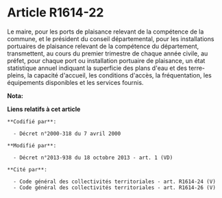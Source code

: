 # Article R1614-22

Le maire, pour les ports de plaisance relevant de la compétence de la commune, et le président du conseil départemental, pour
les installations portuaires de plaisance relevant de la compétence du département, transmettent, au cours du premier
trimestre de chaque année civile, au préfet, pour chaque port ou installation portuaire de plaisance, un état statistique
annuel indiquant la superficie des plans d'eau et des terre-pleins, la capacité d'accueil, les conditions d'accès, la
fréquentation, les équipements disponibles et les services fournis.

**Nota:**



**Liens relatifs à cet article**

	**Codifié par**:

	  - Décret n°2000-318 du 7 avril 2000

	**Modifié par**:

	  - Décret n°2013-938 du 18 octobre 2013 - art. 1 (VD)

	**Cité par**:

	  - Code général des collectivités territoriales - art. R1614-24 (V)
	  - Code général des collectivités territoriales - art. R1614-26 (V)
